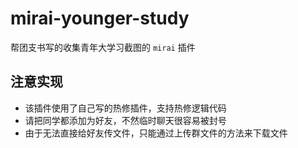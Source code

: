 # mirai-younger-study
帮团支书写的收集青年大学习截图的 `mirai` 插件

## 注意实现
- 该插件使用了自己写的热修插件，支持热修逻辑代码
- 请把同学都添加为好友，不然临时聊天很容易被封号
- 由于无法直接给好友传文件，只能通过上传群文件的方法来下载文件